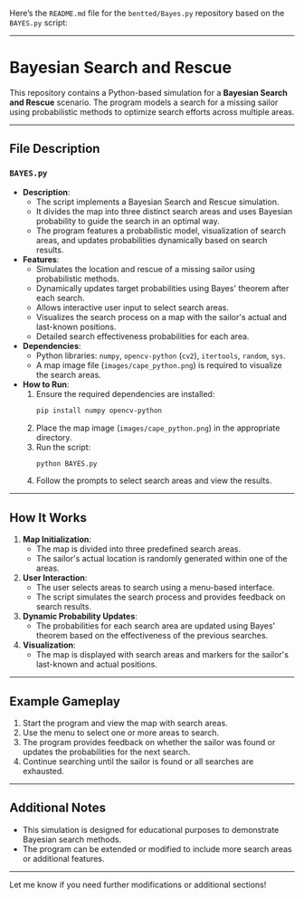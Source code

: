 Here’s the `README.md` file for the `bentted/Bayes.py` repository based on the `BAYES.py` script:

---

# Bayesian Search and Rescue

This repository contains a Python-based simulation for a **Bayesian Search and Rescue** scenario. The program models a search for a missing sailor using probabilistic methods to optimize search efforts across multiple areas.

---

## File Description

### `BAYES.py`
- **Description**:
  - The script implements a Bayesian Search and Rescue simulation.
  - It divides the map into three distinct search areas and uses Bayesian probability to guide the search in an optimal way.
  - The program features a probabilistic model, visualization of search areas, and updates probabilities dynamically based on search results.
- **Features**:
  - Simulates the location and rescue of a missing sailor using probabilistic methods.
  - Dynamically updates target probabilities using Bayes' theorem after each search.
  - Allows interactive user input to select search areas.
  - Visualizes the search process on a map with the sailor's actual and last-known positions.
  - Detailed search effectiveness probabilities for each area.
- **Dependencies**:
  - Python libraries: `numpy`, `opencv-python` (`cv2`), `itertools`, `random`, `sys`.
  - A map image file (`images/cape_python.png`) is required to visualize the search areas.
- **How to Run**:
  1. Ensure the required dependencies are installed:
     ```bash
     pip install numpy opencv-python
     ```
  2. Place the map image (`images/cape_python.png`) in the appropriate directory.
  3. Run the script:
     ```bash
     python BAYES.py
     ```
  4. Follow the prompts to select search areas and view the results.

---

## How It Works
1. **Map Initialization**:
   - The map is divided into three predefined search areas.
   - The sailor's actual location is randomly generated within one of the areas.
2. **User Interaction**:
   - The user selects areas to search using a menu-based interface.
   - The script simulates the search process and provides feedback on search results.
3. **Dynamic Probability Updates**:
   - The probabilities for each search area are updated using Bayes' theorem based on the effectiveness of the previous searches.
4. **Visualization**:
   - The map is displayed with search areas and markers for the sailor's last-known and actual positions.

---

## Example Gameplay
1. Start the program and view the map with search areas.
2. Use the menu to select one or more areas to search.
3. The program provides feedback on whether the sailor was found or updates the probabilities for the next search.
4. Continue searching until the sailor is found or all searches are exhausted.

---

## Additional Notes
- This simulation is designed for educational purposes to demonstrate Bayesian search methods.
- The program can be extended or modified to include more search areas or additional features.

---

Let me know if you need further modifications or additional sections!
